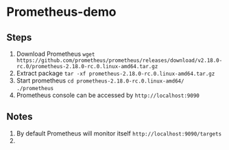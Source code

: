 # Prometheus-demo
## Steps
1. Download Prometheus `wget https://github.com/prometheus/prometheus/releases/download/v2.18.0-rc.0/prometheus-2.18.0-rc.0.linux-amd64.tar.gz`  
2. Extract package `tar -xf prometheus-2.18.0-rc.0.linux-amd64.tar.gz`  
3. Start prometheus `cd prometheus-2.18.0-rc.0.linux-amd64/` `./prometheus`  
4. Prometheus console can be accessed by `http://localhost:9090`
## Notes
1. By default Prometheus will monitor itself `http://localhost:9090/targets`
2. 

